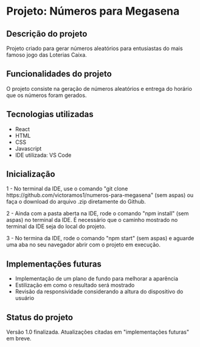 
<h1>Projeto: Números para Megasena</h1>


<h2>Descrição do projeto</h2>

<p>Projeto criado para gerar números aleatórios para entusiastas do mais famoso jogo das Loterias Caixa.</p>

<h2>Funcionalidades do projeto</h2>

<p>O projeto consiste na geração de números aleatórios e entrega do horário que os números foram gerados.</p>

<h2>Tecnologias utilizadas</h2>

<ul>
    <li>React</li>
    <li>HTML</li>
    <li>CSS</li>
    <li>Javascript</li>
    <li>IDE utilizada: VS Code</li>
</ul>

<h2>Inicialização</h2>

<p>1 - No terminal da IDE, use o comando "git clone https://github.com/victoramos1/numeros-para-megasena" (sem aspas) ou faça o download do arquivo .zip diretamente do Github.</p>
<p>2 - Ainda com a pasta aberta na IDE, rode o comando "npm install" (sem aspas) no terminal da IDE. É necessário que o caminho mostrado no terminal da IDE seja do local do projeto.</p>
<p>3 - No termina da IDE, rode o comando "npm start" (sem aspas) e aguarde uma aba no seu navegador abrir com o projeto em execução.</p>


<h2>Implementações futuras</h2>

<ul>
    <li>Implementação de um plano de fundo para melhorar a aparência</li>
    <li>Estilização em como o resultado será mostrado</li>
    <li>Revisão da responsividade considerando a altura do dispositivo do usuário</li>
</ul>

<h2>Status do projeto</h2>

<p>Versão 1.0 finalizada. Atualizações citadas em "implementações futuras" em breve.</p>
